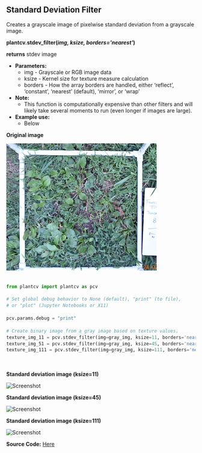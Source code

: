 ## Standard Deviation Filter 

Creates a grayscale image of pixelwise standard deviation from a grayscale image.


**plantcv.stdev_filter(*img, ksize, borders='nearest'*)**

**returns** stdev image

- **Parameters:**
    - img - Grayscale or RGB image data
    - ksize - Kernel size for texture measure calculation
    - borders - How the array borders are handled, either ‘reflect’, ‘constant’, ‘nearest’ (default), ‘mirror’, or ‘wrap’
- **Note:**
    - This function is computationally expensive than other filters and will likely take several moments to run (even longer if images are large).
- **Example use:**
    - Below

**Original image**

![Screenshot](img/documentation_images/stdev_filter/cropped_plantago.jpg)

```python

from plantcv import plantcv as pcv

# Set global debug behavior to None (default), "print" (to file), 
# or "plot" (Jupyter Notebooks or X11)

pcv.params.debug = "print"

# Create binary image from a gray image based on texture values.
texture_img_11 = pcv.stdev_filter(img=gray_img, ksize=11, borders='nearest')
texture_img_51 = pcv.stdev_filter(img=gray_img, ksize=45, borders='nearest')
texture_img_111 = pcv.stdev_filter(img=gray_img, ksize=111, borders='nearest')

                                    
```

**Standard deviation image (ksize=11)**

![Screenshot](img/documentation_images/stdev_filter/stdev_filter11.jpg)

**Standard deviation image (ksize=45)**

![Screenshot](img/documentation_images/stdev_filter/stdev_filter45.jpg)

**Standard deviation image (ksize=111)**

![Screenshot](img/documentation_images/stdev_filter/stdev_filter111.jpg)

**Source Code:** [Here](https://github.com/danforthcenter/plantcv/blob/master/plantcv/plantcv/stdev_filter.py)
